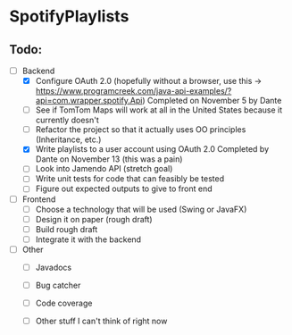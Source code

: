 # SpotifyPlaylists

## __Todo__:
* [ ] Backend
  * [x] Configure OAuth 2.0 (hopefully without a browser, use this -> https://www.programcreek.com/java-api-examples/?api=com.wrapper.spotify.Api) Completed on November 5 by Dante 
  * [ ] See if TomTom Maps will work at all in the United States because it currently doesn't
  * [ ] Refactor the project so that it actually uses OO principles (Inheritance, etc.)
  * [x] Write playlists to a user account using OAuth 2.0 Completed by Dante on November 13 (this was a pain)
  * [ ] Look into Jamendo API (stretch goal)
  * [ ] Write unit tests for code that can feasibly be tested
  * [ ] Figure out expected outputs to give to front end 

* [ ] Frontend
	* [ ] Choose a technology that will be used (Swing or JavaFX)
	* [ ] Design it on paper (rough draft)
	* [ ] Build rough draft 
  * [ ] Integrate it with the backend 
  
* [ ] Other
    * [ ] Javadocs
    * [ ] Bug catcher
    * [ ] Code coverage 
    * [ ] Other stuff I can't think of right now
    
